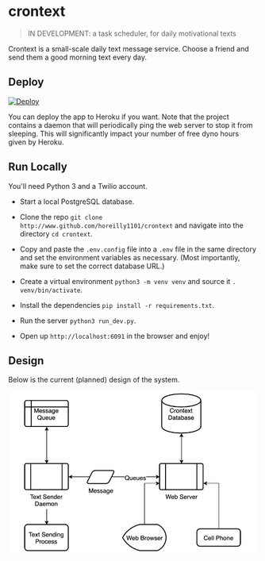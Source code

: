 # crontext
> IN DEVELOPMENT: a task scheduler, for daily motivational texts

Crontext is a small-scale daily text message service. Choose a friend and send them a good morning text every day.

## Deploy

[![Deploy](https://www.herokucdn.com/deploy/button.svg)](https://heroku.com/deploy)

You can deploy the app to Heroku if you want. Note that the project contains a daemon that will periodically ping
the web server to stop it from sleeping. This will significantly impact your number of free dyno hours given
by Heroku.

## Run Locally

You'll need Python 3 and a Twilio account.

- Start a local PostgreSQL database.

- Clone the repo `git clone http://www.github.com/horeilly1101/crontext` and navigate into the 
directory `cd crontext`.

- Copy and paste the `.env.config` file into a `.env` file in the same directory and set the environment variables
as necessary. (Most importantly, make sure to set the correct database URL.)

- Create a virtual environment `python3 -m venv venv` and source it `. venv/bin/activate`.

- Install the dependencies `pip install -r requirements.txt`.

- Run the server `python3 run_dev.py`.

- Open up `http://localhost:6091` in the browser and enjoy!

## Design

Below is the current (planned) design of the system.

![dashboard](images/crontext-design.png)